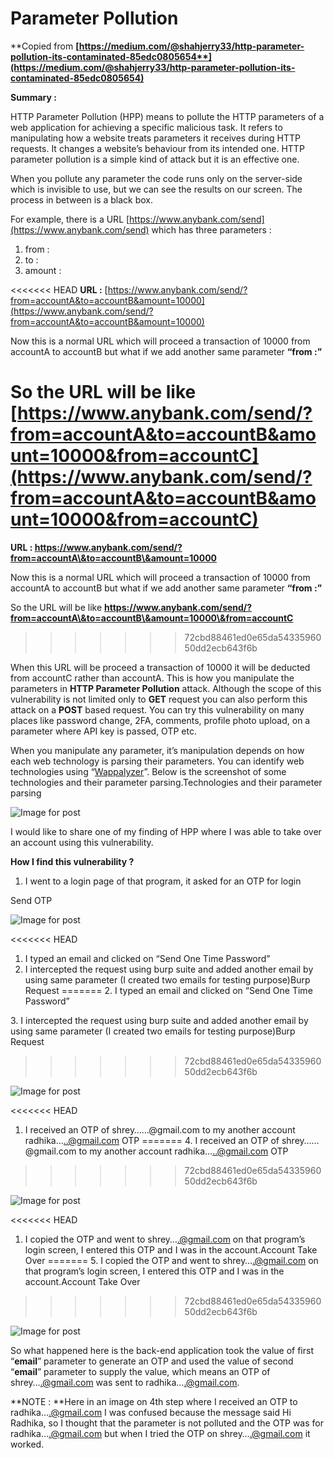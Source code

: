 # Parameter Pollution

**Copied from **[**https://medium.com/@shahjerry33/http-parameter-pollution-its-contaminated-85edc0805654**](https://medium.com/@shahjerry33/http-parameter-pollution-its-contaminated-85edc0805654)****

**Summary :**

HTTP Parameter Pollution (HPP) means to pollute the HTTP parameters of a web application for achieving a specific malicious task. It refers to manipulating how a website treats parameters it receives during HTTP requests. It changes a website’s behaviour from its intended one. HTTP\
parameter pollution is a simple kind of attack but it is an effective one.

When you pollute any parameter the code runs only on the server-side which is invisible to use, but we can see the results on our screen. The process in between is a black box.

For example, there is a URL [https://www.anybank.com/send](https://www.anybank.com/send) which has three parameters :

1. from :
2. to :
3. amount :

<<<<<<< HEAD
**URL :** [https://www.anybank.com/send/?from=accountA&to=accountB&amount=10000](https://www.anybank.com/send/?from=accountA&to=accountB&amount=10000)

Now this is a normal URL which will proceed a transaction of 10000 from accountA to accountB but what if we add another same parameter **“from :”**

So the URL will be like [https://www.anybank.com/send/?from=accountA&to=accountB&amount=10000&from=accountC](https://www.anybank.com/send/?from=accountA&to=accountB&amount=10000&from=accountC)
=======
**URL : https://www.anybank.com/send/?from=accountA\&to=accountB\&amount=10000**

Now this is a normal URL which will proceed a transaction of 10000 from accountA to accountB but what if we add another same parameter **“from :”**

So the URL will be like **https://www.anybank.com/send/?from=accountA\&to=accountB\&amount=10000\&from=accountC**
>>>>>>> 72cbd88461ed0e65da5433596050dd2ecb643f6b

When this URL will be proceed a transaction of 10000 it will be deducted from accountC rather than accountA. This is how you manipulate the parameters in **HTTP Parameter Pollution** attack. Although the scope of this vulnerability is not limited only to **GET** request you can also perform this attack on a **POST** based request. You can try this vulnerability on many places like password change, 2FA, comments, profile photo upload, on a parameter where API key is passed, OTP etc.

When you manipulate any parameter, it’s manipulation depends on how each web technology is parsing their parameters. You can identify web technologies using “[Wappalyzer](https://addons.mozilla.org/en-US/firefox/addon/wappalyzer/)”. Below is the screenshot of some technologies and their parameter parsing.Technologies and their parameter parsing

![Image for post](https://miro.medium.com/max/1760/1\*POs4sP0fQVlPvTH9vw1U-A.jpeg)

I would like to share one of my finding of HPP where I was able to take over an account using this vulnerability.

**How I find this vulnerability ?**

1. I went to a login page of that program, it asked for an OTP for login

Send OTP

![Image for post](https://miro.medium.com/max/600/1\*s-M09yWBylPVEhA6\_e0nSw.jpeg)

<<<<<<< HEAD
1. I typed an email and clicked on “Send One Time Password”
2. I intercepted the request using burp suite and added another email by using same parameter \(I created two emails for testing purpose\)Burp Request
=======
2\. I typed an email and clicked on “Send One Time Password”

3\. I intercepted the request using burp suite and added another email by using same parameter (I created two emails for testing purpose)Burp Request
>>>>>>> 72cbd88461ed0e65da5433596050dd2ecb643f6b

![Image for post](https://miro.medium.com/max/1737/1\*z_RpnZyKHLn6B4Lz4ONT3Q.png)

<<<<<<< HEAD
1. I received an OTP of shrey……@gmail.com to my another account radhika…..@gmail.com OTP
=======
4\. I received an OTP of shrey……@gmail.com to my another account radhika…..@gmail.com OTP
>>>>>>> 72cbd88461ed0e65da5433596050dd2ecb643f6b

![Image for post](https://miro.medium.com/max/784/1\*a671GrRtiMYfLUL7nURD8Q.png)

<<<<<<< HEAD
1. I copied the OTP and went to shrey….@gmail.com on that program’s login screen, I entered this OTP and I was in the account.Account Take Over
=======
5\. I copied the OTP and went to shrey….@gmail.com on that program’s login screen, I entered this OTP and I was in the account.Account Take Over
>>>>>>> 72cbd88461ed0e65da5433596050dd2ecb643f6b

![Image for post](https://miro.medium.com/max/1698/1\*Ux-ILfCr_Mk_xmzzsXwNnA.jpeg)

So what happened here is the back-end application took the value of first “**email**” parameter to generate an OTP and used the value of second “**email**” parameter to supply the value, which means an OTP of shrey….@gmail.com was sent to radhika….@gmail.com.

**NOTE : **Here in an image on 4th step where I received an OTP to radhika….@gmail.com I was confused because the message said Hi Radhika, so I thought that the parameter is not polluted and the OTP was for radhika….@gmail.com but when I tried the OTP on shrey….@gmail.com it worked.
